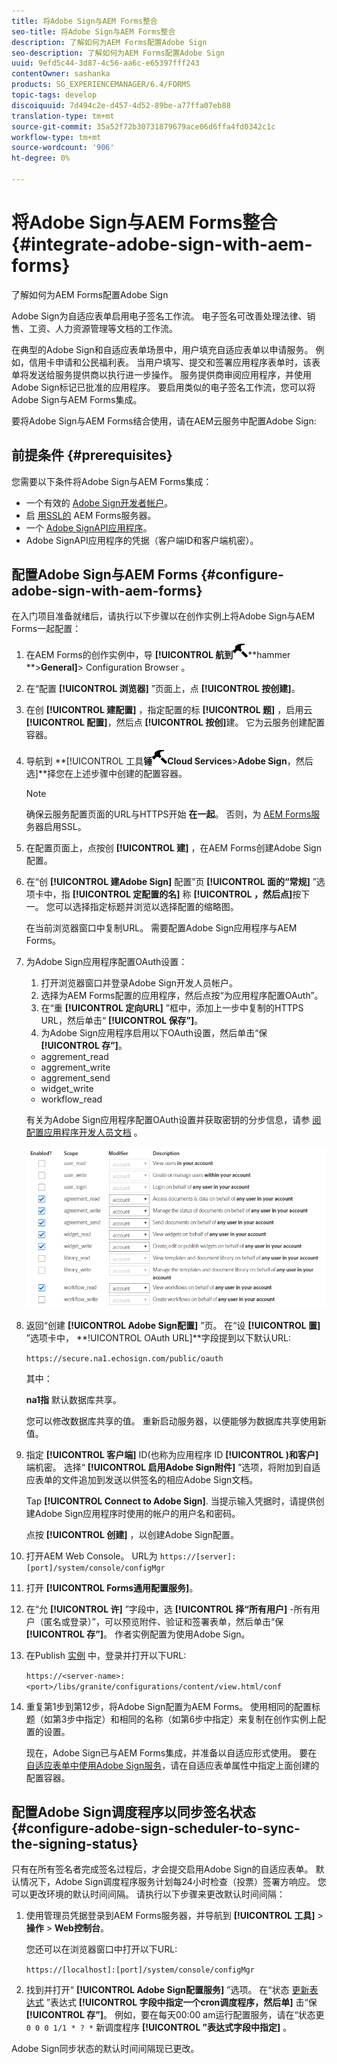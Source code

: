 ```yaml
---
title: 将Adobe Sign与AEM Forms整合
seo-title: 将Adobe Sign与AEM Forms整合
description: 了解如何为AEM Forms配置Adobe Sign
seo-description: 了解如何为AEM Forms配置Adobe Sign
uuid: 9efd5c44-3d87-4c56-aa6c-e65397fff243
contentOwner: sashanka
products: SG_EXPERIENCEMANAGER/6.4/FORMS
topic-tags: develop
discoiquuid: 7d494c2e-d457-4d52-89be-a77ffa07eb88
translation-type: tm+mt
source-git-commit: 35a52f72b30731879679ace06d6ffa4fd0342c1c
workflow-type: tm+mt
source-wordcount: '906'
ht-degree: 0%

---
```



# 将Adobe Sign与AEM Forms整合 {#integrate-adobe-sign-with-aem-forms}

了解如何为AEM Forms配置Adobe Sign

Adobe Sign为自适应表单启用电子签名工作流。 电子签名可改善处理法律、销售、工资、人力资源管理等文档的工作流。

在典型的Adobe Sign和自适应表单场景中，用户填充自适应表单以申请服务。 例如，信用卡申请和公民福利表。 当用户填写、提交和签署应用程序表单时，该表单将发送给服务提供商以执行进一步操作。 服务提供商审阅应用程序，并使用Adobe Sign标记已批准的应用程序。 要启用类似的电子签名工作流，您可以将Adobe Sign与AEM Forms集成。

要将Adobe Sign与AEM Forms结合使用，请在AEM云服务中配置Adobe Sign:

## 前提条件 {#prerequisites}

您需要以下条件将Adobe Sign与AEM Forms集成：

* 一个有效的 [Adobe Sign开发者帐户](https://acrobat.adobe.com/us/en/why-adobe/developer-form.html)。
* 启 [用SSL的](/help/sites-administering/ssl-by-default.md) AEM Forms服务器。
* 一个 [Adobe SignAPI应用程序](https://www.adobe.io/apis/documentcloud/sign/docs.html#!adobedocs/adobe-sign/master/gstarted/create_app.md)。
* Adobe SignAPI应用程序的凭据（客户端ID和客户端机密）。

## 配置Adobe Sign与AEM Forms {#configure-adobe-sign-with-aem-forms}

在入门项目准备就绪后，请执行以下步骤以在创作实例上将Adobe Sign与AEM Forms一起配置：

1. 在AEM Forms的创作实例中，导 **[!UICONTROL 航到&#x200B;**![Tools](assets/hammer.png)**hammer **>**General]**> Configuration Browser 。
1. 在“配置 **[!UICONTROL 浏览器]** ”页面上，点 **[!UICONTROL 按创建]**。
1. 在创 **[!UICONTROL 建配置]** ，指定配置的标 **[!UICONTROL 题]** ，启用云 **[!UICONTROL 配置]**，然后点 **[!UICONTROL 按创]**&#x200B;建。 它为云服务创建配置容器。
1. 导航到 **[!UICONTROL 工具&#x200B;**锤![>](assets/hammer.png)Cloud Services**>**Adobe Sign**，然后选]**择您在上述步骤中创建的配置容器。

   >[!NOTE]
   >
   >确保云服务配置页面的URL与HTTPS开始 **在一起**。 否则，为 [AEM Forms服](/help/sites-administering/ssl-by-default.md) 务器启用SSL。

1. 在配置页面上，点按创 **[!UICONTROL 建]** ，在AEM Forms创建Adobe Sign配置。
1. 在“创 **[!UICONTROL 建Adobe Sign]** 配置”页 **[!UICONTROL 面的“常规]** ”选项卡中，指 **[!UICONTROL 定配置的名]** 称 **[!UICONTROL ，然后点]**&#x200B;按下一。 您可以选择指定标题并浏览以选择配置的缩略图。

   在当前浏览器窗口中复制URL。 需要配置Adobe Sign应用程序与AEM Forms。

1. 为Adobe Sign应用程序配置OAuth设置：

   1. 打开浏览器窗口并登录Adobe Sign开发人员帐户。
   1. 选择为AEM Forms配置的应用程序，然后点按“为应用程序配置OAuth”。
   1. 在“重 **[!UICONTROL 定向URL]** ”框中，添加上一步中复制的HTTPS URL，然后单击“ **[!UICONTROL 保存”]**。
   1. 为Adobe Sign应用程序启用以下OAuth设置，然后单击“保 **[!UICONTROL 存”]**。
   * aggrement_read
   * aggrement_write
   * aggrement_send
   * widget_write
   * workflow_read

   有关为Adobe Sign应用程序配置OAuth设置并获取密钥的分步信息，请参 [阅配置应用程序开发人员文档](https://www.adobe.io/apis/documentcloud/sign/docs.html#!adobedocs/adobe-sign/master/gstarted/configure_oauth.md) 。

   ![OAuth配置](assets/oauth_config.png)

1. 返回“创建 **[!UICONTROL Adobe Sign配置]** ”页。 在“设 **[!UICONTROL 置]** ”选项卡中， **!UICONTROL OAuth URL]**字段提到以下默认URL:

   `https://secure.na1.echosign.com/public/oauth`

   其中：

   **na1指** 默认数据库共享。

   您可以修改数据库共享的值。 重新启动服务器，以便能够为数据库共享使用新值。

1. 指定 **[!UICONTROL 客户端]** ID(也称为应用程序 ID **[!UICONTROL )和客户]**&#x200B;端机密。 选择“ **[!UICONTROL 启用Adobe Sign附件]** ”选项，将附加到自适应表单的文件追加到发送以供签名的相应Adobe Sign文档。

   Tap **[!UICONTROL Connect to Adobe Sign]**. 当提示输入凭据时，请提供创建Adobe Sign应用程序时使用的帐户的用户名和密码。

   点按 **[!UICONTROL 创建]** ，以创建Adobe Sign配置。

1. 打开AEM Web Console。 URL为 `https://[server]:[port]/system/console/configMgr`
1. 打开 **[!UICONTROL Forms通用配置服务]**。
1. 在“允 **[!UICONTROL 许]** ”字段中，选 **[!UICONTROL 择“所有用户]** -所有用户（匿名或登录）”，可以预览附件、验证和签署表单，然后单击“保 **[!UICONTROL 存”]**。 作者实例配置为使用Adobe Sign。
1. 在Publish [实例](/help/sites-deploying/deploy.md) 中，登录并打开以下URL:

   `https://<server-name>:<port>/libs/granite/configurations/content/view.html/conf`

1. 重复第1步到第12步，将Adobe Sign配置为AEM Forms。 使用相同的配置标题（如第3步中指定）和相同的名称（如第6步中指定）来复制在创作实例上配置的设置。

   现在，Adobe Sign已与AEM Forms集成，并准备以自适应形式使用。 要在 [自适应表单中使用Adobe Sign服务](/help/forms/using/working-with-adobe-sign.md#configure-adobe-sign-for-an-adaptive-form)，请在自适应表单属性中指定上面创建的配置容器。

## 配置Adobe Sign调度程序以同步签名状态 {#configure-adobe-sign-scheduler-to-sync-the-signing-status}

只有在所有签名者完成签名过程后，才会提交启用Adobe Sign的自适应表单。 默认情况下，Adobe Sign调度程序服务计划每24小时检查（投票）签署方响应。 您可以更改环境的默认时间间隔。 请执行以下步骤来更改默认时间间隔：

1. 使用管理员凭据登录到AEM Forms服务器，并导航到 **[!UICONTROL 工具]** > **操作** > **Web控制台**。

   您还可以在浏览器窗口中打开以下URL:

   `https://[localhost]:[port]/system/console/configMgr`

1. 找到并打开“ **[!UICONTROL Adobe Sign配置服务]** ”选项。 在“状态 [更新表达式](https://en.wikipedia.org/wiki/Cron#CRON_expression) ”表达式 **[!UICONTROL 字段中指定一个cron调度程序，然后单]** 击“保 **[!UICONTROL 存”]**。 例如，要在每天00:00 am运行配置服务，请在“状态更 `0 0 0 1/1 * ? *` 新调度程序 **[!UICONTROL ”表达式字段中指定]** 。

Adobe Sign同步状态的默认时间间隔现已更改。
